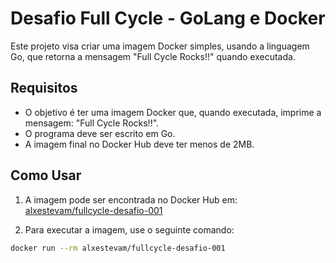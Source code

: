 # Desafio Full Cycle - GoLang e Docker

Este projeto visa criar uma imagem Docker simples, usando a linguagem Go, que retorna a mensagem "Full Cycle Rocks!!" quando executada.

## Requisitos

- O objetivo é ter uma imagem Docker que, quando executada, imprime a mensagem: "Full Cycle Rocks!!".
- O programa deve ser escrito em Go.
- A imagem final no Docker Hub deve ter menos de 2MB.
  
## Como Usar

1. A imagem pode ser encontrada no Docker Hub em:
   [alxestevam/fullcycle-desafio-001](https://hub.docker.com/r/alxestevam/fullcycle-desafio-001)

2. Para executar a imagem, use o seguinte comando:

```bash
docker run --rm alxestevam/fullcycle-desafio-001
```
